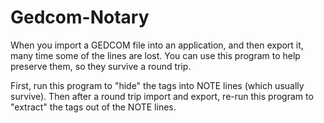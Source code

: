 # Gedcom-Notary

When you import a GEDCOM file into an application, and then export it,
many time some of the lines are lost. You can use this program to help
preserve them, so they survive a round trip.

First, run this program to "hide" the tags into NOTE lines (which
usually survive). Then after a round trip import and export, re-run
this program to "extract" the tags out of the NOTE lines.

